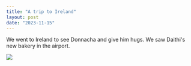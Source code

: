 ```yaml
---
title: "A trip to Ireland"
layout: post
date: "2023-11-15"
---
```


We went to Ireland to see Donnacha and give him hugs. We saw Daithi's new bakery in the airport.

![](/assets/images/2023/20231115_1004436427285492706726090-461x1024.jpg)
